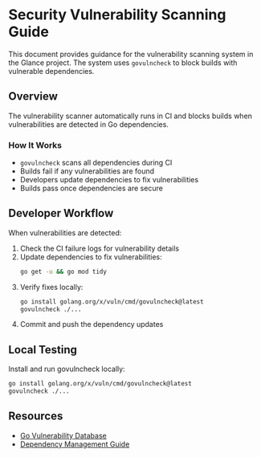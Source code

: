 # Security Vulnerability Scanning Guide

This document provides guidance for the vulnerability scanning system in the Glance project. The system uses `govulncheck` to block builds with vulnerable dependencies.

## Overview

The vulnerability scanner automatically runs in CI and blocks builds when vulnerabilities are detected in Go dependencies.

### How It Works

- `govulncheck` scans all dependencies during CI
- Builds fail if any vulnerabilities are found
- Developers update dependencies to fix vulnerabilities
- Builds pass once dependencies are secure

## Developer Workflow

When vulnerabilities are detected:

1. Check the CI failure logs for vulnerability details
2. Update dependencies to fix vulnerabilities:
   ```bash
   go get -u && go mod tidy
   ```
3. Verify fixes locally:
   ```bash
   go install golang.org/x/vuln/cmd/govulncheck@latest
   govulncheck ./...
   ```
4. Commit and push the dependency updates

## Local Testing

Install and run govulncheck locally:

```bash
go install golang.org/x/vuln/cmd/govulncheck@latest
govulncheck ./...
```

## Resources

- [Go Vulnerability Database](https://vuln.go.dev)
- [Dependency Management Guide](https://go.dev/doc/modules/managing-dependencies)
